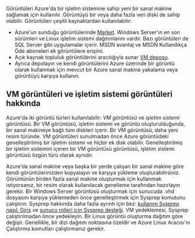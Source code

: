 

Görüntüleri Azure'da bir işletim sistemine sahip yeni bir sanal makine sağlamak için kullanılır. Görüntüyü bir veya daha fazla veri diski de sahip olabilir. Görüntüleri çeşitli kaynaklardan kullanılabilir:

* Azure'un sunduğu görüntülerinde [Market](https://azure.microsoft.com/gallery/virtual-machines/). Windows Server'ın en son sürümleri ve Linux işletim sistemi dağıtımlarını vardır. Bazı görüntüleri de SQL Server gibi uygulamalar içerir. MSDN avantaj ve MSDN Kullandıkça Öde aboneleri ek görüntülere erişimi.
* Açık kaynak topluluk görüntülerini aracılığıyla sunar [VM deposu](http://vmdepot.msopentech.com/List/Index).
* Ayrıca depolayın ve kendi görüntülerini Azure üzerinde bir görüntü olarak kullanmak için mevcut bir Azure sanal makine yakalama veya görüntüyü karşıya kullanın.

## <a name="about-vm-images-and-os-images"></a>VM görüntüleri ve işletim sistemi görüntüleri hakkında
Azure'da iki görüntü türleri kullanılabilir: *VM görüntüsü* ve *işletim sistemi görüntüsü*. Bir VM görüntüsü, işletim sistemi ve görüntü oluşturulduğunda, bir sanal makineye bağlı tüm diskleri içerir. Bir VM görüntüsü, daha yeni resim türünde. VM görüntüleri sunulmadan önce Azure görüntüdeki genelleştirilmiş bir işletim sistemi ve hiçbir ek disk olabilir. Genelleştirilmiş bir işletim sistemini içeren bir VM görüntüsü görüntüsü, işletim sistemi görüntüsü özgün türü olarak aynıdır.

Azure'da sanal makine veya başka bir yerde çalışan bir sanal makine göre kendi görüntülerinizden kopyalayın ve karşıya yükleme oluşturabilirsiniz. Görüntünün birden fazla sanal makine oluşturmak için kullanmak istiyorsanız, bir resim olarak kullanılacak genelleme tarafından hazırlayın gerekir. Bir Windows Server görüntüsü oluşturmak için sunucuda .vhd dosyasını karşıya yüklemeden önce genelleştirmek için Sysprep komutunu çalıştırın. Sysprep hakkında daha fazla ayrıntı için bkz: [kullanım Sysprep nasıl: Giriş](http://go.microsoft.com/fwlink/p/?LinkId=392030) ve [sunucu rolleri için Sysprep desteği](https://msdn.microsoft.com/windows/hardware/commercialize/manufacture/desktop/sysprep-support-for-server-roles). VM yedeklemesi, Sysprep çalıştırılmadan önce yedekleyin. Bir Linux görüntü oluşturma dağıtım göre değişir. Genellikle, bir dizi dağıtım noktasına özeldir ve Azure Linux Aracısı'nı Çalıştırma komutları çalıştırmanız gerekir.

